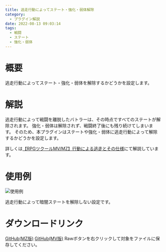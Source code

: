 ```yaml
---
title: 逃走行動によってステート・強化・弱体解除
category:
  - プラグイン解説
date: 2022-08-13 09:03:14
tags:
  - 戦闘
  - ステート
  - 強化・弱体
---
```


# 概要

逃走行動によってステート・強化・弱体を解除するかどうかを設定します。

# 解説

逃走行動によって戦闘を離脱したバトラーは、その時点ですべてのステートが解除されます。
強化・弱体は解除されず、戦闘終了後にも残り続けてしまいます。
そのため、本プラグインはステートや強化・弱体に逃走行動によって解除するかどうかを設定します。

詳しくは[【RPGツクールMV/MZ】行動による逃走とその仕様](https://elleonard.github.io/nplus_doc/2022/08/13/engineering/rmmz/escape-action/)にて解説しています。

# 使用例

![使用例](setting.png "使用例")

逃走行動によって暗闇ステートを解除しない設定です。

# ダウンロードリンク

[GitHub(MZ版)](https://github.com/elleonard/DarkPlasma-MZ-Plugins/blob/release/DarkPlasma_RemoveStateBuffByEscapeAction.js)
[GitHub(MV版)](https://github.com/elleonard/DarkPlasma-MV-Plugins/blob/release/DarkPlasma_RemoveStateBuffByEscapeAction.js)
Rawボタンを右クリックして対象をファイルに保存してください。
